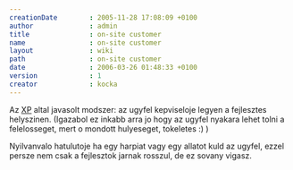 ```yaml
---
creationDate        : 2005-11-28 17:08:09 +0100 
author              : admin 
title               : on-site customer 
name                : on-site customer 
layout              : wiki 
path                : on-site customer 
date                : 2006-03-26 01:48:33 +0100 
version             : 1 
creator             : kocka 
---
```

Az [XP](XP.html) altal javasolt modszer: az ugyfel kepviseloje legyen a fejlesztes helyszinen. (Igazabol ez inkabb arra jo hogy az ugyfel nyakara lehet tolni a felelosseget, mert o mondott hulyeseget, tokeletes :) )

Nyilvanvalo hatulutoje ha egy harpiat vagy egy allatot kuld az ugyfel, ezzel persze nem csak a fejlesztok jarnak rosszul, de ez sovany vigasz.
